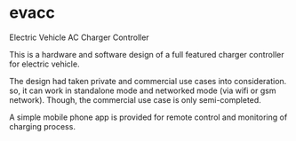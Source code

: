 # evacc
Electric Vehicle AC Charger Controller

This is a hardware and software design of a full featured charger controller for electric vehicle.

The design had taken private and commercial use cases into consideration. so, it can work in
standalone mode and networked mode (via wifi or gsm network). Though, the commercial use case is only
semi-completed.

A simple mobile phone app is provided for remote control and monitoring of charging process.


